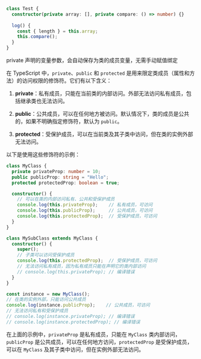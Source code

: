 ```ts
class Test {
  constructor(private array: [], private compare: () => number) {}
	
  log() {
    const { length } = this.array;
    this.compare();
  }
}
```

private 声明的变量参数，会自动保存为类的成员变量，无需手动赋值绑定

在 TypeScript 中，`private`、`public` 和 `protected` 是用来限定类成员（属性和方法）的访问权限的修饰符。它们有以下含义：

1. **private**：私有成员，只能在当前类的内部访问。外部无法访问私有成员，包括继承类也无法访问。

2. **public**：公共成员，可以在任何地方被访问。默认情况下，类的成员是公共的，如果不明确指定修饰符，默认为 `public`。

3. **protected**：受保护成员，可以在当前类及其子类中访问，但在类的实例外部无法访问。

以下是使用这些修饰符的示例：

```typescript
class MyClass {
  private privateProp: number = 10;
  public publicProp: string = "Hello";
  protected protectedProp: boolean = true;

  constructor() {
    // 可以在类的内部访问私有、公共和受保护成员
    console.log(this.privateProp);    // 私有成员，可访问
    console.log(this.publicProp);     // 公共成员，可访问
    console.log(this.protectedProp);  // 受保护成员，可访问
  }
}

class MySubClass extends MyClass {
  constructor() {
    super();
    // 子类可以访问受保护成员
    console.log(this.protectedProp);  // 受保护成员，可访问
    // 无法访问私有成员，因为私有成员只能在声明它的类内部访问
    // console.log(this.privateProp); // 编译错误
  }
}

const instance = new MyClass();
// 在类的实例外部，只能访问公共成员
console.log(instance.publicProp);    // 公共成员，可访问
// 无法访问私有和受保护成员
// console.log(instance.privateProp); // 编译错误
// console.log(instance.protectedProp); // 编译错误
```

在上面的示例中，`privateProp` 是私有成员，只能在 `MyClass` 类内部访问，`publicProp` 是公共成员，可以在任何地方访问，`protectedProp` 是受保护成员，可以在 `MyClass` 及其子类中访问，但在实例外部无法访问。